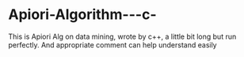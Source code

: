 # Apiori-Algorithm---c-
This is Apiori Alg on data mining, wrote by c++, a little bit long but run perfectly. And appropriate comment can help understand easily  
